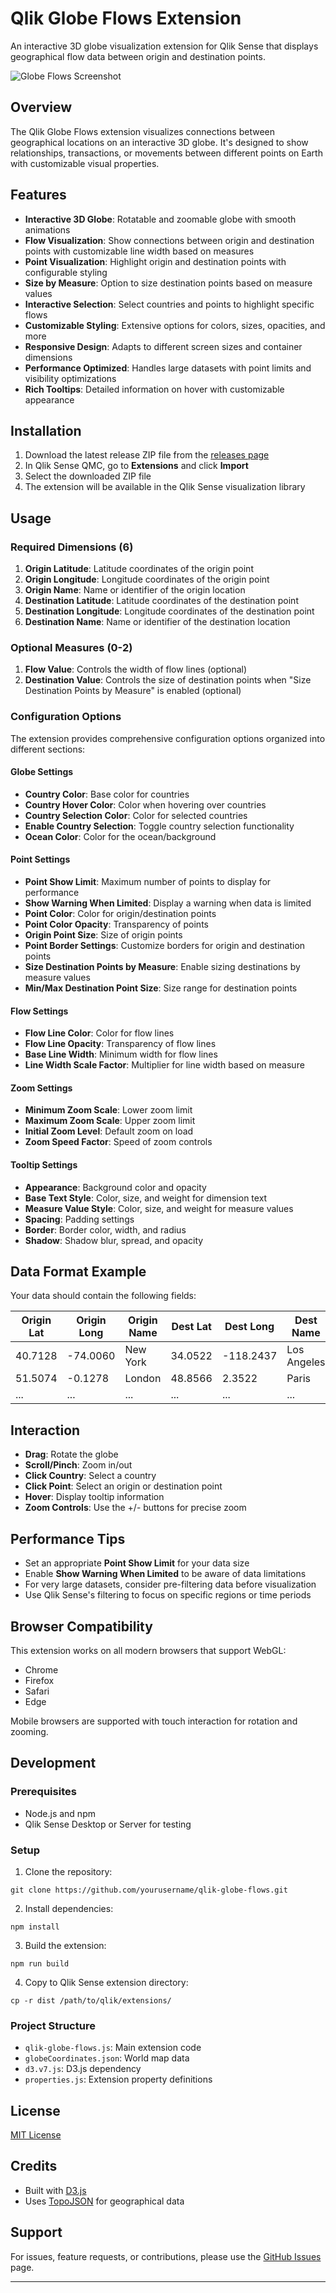 # Qlik Globe Flows Extension

An interactive 3D globe visualization extension for Qlik Sense that displays geographical flow data between origin and destination points.

![Globe Flows Screenshot](screenshot.png)

## Overview

The Qlik Globe Flows extension visualizes connections between geographical locations on an interactive 3D globe. It's designed to show relationships, transactions, or movements between different points on Earth with customizable visual properties.

## Features

- **Interactive 3D Globe**: Rotatable and zoomable globe with smooth animations
- **Flow Visualization**: Show connections between origin and destination points with customizable line width based on measures
- **Point Visualization**: Highlight origin and destination points with configurable styling
- **Size by Measure**: Option to size destination points based on measure values
- **Interactive Selection**: Select countries and points to highlight specific flows
- **Customizable Styling**: Extensive options for colors, sizes, opacities, and more
- **Responsive Design**: Adapts to different screen sizes and container dimensions
- **Performance Optimized**: Handles large datasets with point limits and visibility optimizations
- **Rich Tooltips**: Detailed information on hover with customizable appearance

## Installation

1. Download the latest release ZIP file from the [releases page](https://github.com/yourusername/qlik-globe-flows/releases)
2. In Qlik Sense QMC, go to **Extensions** and click **Import**
3. Select the downloaded ZIP file
4. The extension will be available in the Qlik Sense visualization library

## Usage

### Required Dimensions (6)

1. **Origin Latitude**: Latitude coordinates of the origin point
2. **Origin Longitude**: Longitude coordinates of the origin point
3. **Origin Name**: Name or identifier of the origin location
4. **Destination Latitude**: Latitude coordinates of the destination point
5. **Destination Longitude**: Longitude coordinates of the destination point
6. **Destination Name**: Name or identifier of the destination location

### Optional Measures (0-2)

1. **Flow Value**: Controls the width of flow lines (optional)
2. **Destination Value**: Controls the size of destination points when "Size Destination Points by Measure" is enabled (optional)

### Configuration Options

The extension provides comprehensive configuration options organized into different sections:

#### Globe Settings

- **Country Color**: Base color for countries
- **Country Hover Color**: Color when hovering over countries
- **Country Selection Color**: Color for selected countries
- **Enable Country Selection**: Toggle country selection functionality
- **Ocean Color**: Color for the ocean/background

#### Point Settings

- **Point Show Limit**: Maximum number of points to display for performance
- **Show Warning When Limited**: Display a warning when data is limited
- **Point Color**: Color for origin/destination points
- **Point Color Opacity**: Transparency of points
- **Origin Point Size**: Size of origin points
- **Point Border Settings**: Customize borders for origin and destination points
- **Size Destination Points by Measure**: Enable sizing destinations by measure values
- **Min/Max Destination Point Size**: Size range for destination points

#### Flow Settings

- **Flow Line Color**: Color for flow lines
- **Flow Line Opacity**: Transparency of flow lines
- **Base Line Width**: Minimum width for flow lines
- **Line Width Scale Factor**: Multiplier for line width based on measure

#### Zoom Settings

- **Minimum Zoom Scale**: Lower zoom limit
- **Maximum Zoom Scale**: Upper zoom limit
- **Initial Zoom Level**: Default zoom on load
- **Zoom Speed Factor**: Speed of zoom controls

#### Tooltip Settings

- **Appearance**: Background color and opacity
- **Base Text Style**: Color, size, and weight for dimension text
- **Measure Value Style**: Color, size, and weight for measure values
- **Spacing**: Padding settings
- **Border**: Border color, width, and radius
- **Shadow**: Shadow blur, spread, and opacity

## Data Format Example

Your data should contain the following fields:

| Origin Lat | Origin Long | Origin Name | Dest Lat | Dest Long | Dest Name | Flow Value | Dest Value |
|------------|-------------|------------|----------|-----------|-----------|------------|------------|
| 40.7128    | -74.0060    | New York   | 34.0522  | -118.2437 | Los Angeles | 1250      | 780        |
| 51.5074    | -0.1278     | London     | 48.8566  | 2.3522    | Paris     | 980        | 540        |
| ...        | ...         | ...        | ...      | ...       | ...       | ...        | ...        |

## Interaction

- **Drag**: Rotate the globe
- **Scroll/Pinch**: Zoom in/out
- **Click Country**: Select a country
- **Click Point**: Select an origin or destination point
- **Hover**: Display tooltip information
- **Zoom Controls**: Use the +/- buttons for precise zoom

## Performance Tips

- Set an appropriate **Point Show Limit** for your data size
- Enable **Show Warning When Limited** to be aware of data limitations
- For very large datasets, consider pre-filtering data before visualization
- Use Qlik Sense's filtering to focus on specific regions or time periods

## Browser Compatibility

This extension works on all modern browsers that support WebGL:
- Chrome
- Firefox
- Safari
- Edge

Mobile browsers are supported with touch interaction for rotation and zooming.

## Development

### Prerequisites

- Node.js and npm
- Qlik Sense Desktop or Server for testing

### Setup

1. Clone the repository:
```
git clone https://github.com/yourusername/qlik-globe-flows.git
```

2. Install dependencies:
```
npm install
```

3. Build the extension:
```
npm run build
```

4. Copy to Qlik Sense extension directory:
```
cp -r dist /path/to/qlik/extensions/
```

### Project Structure

- `qlik-globe-flows.js`: Main extension code
- `globeCoordinates.json`: World map data
- `d3.v7.js`: D3.js dependency
- `properties.js`: Extension property definitions

## License

[MIT License](LICENSE)

## Credits

- Built with [D3.js](https://d3js.org/)
- Uses [TopoJSON](https://github.com/topojson/topojson) for geographical data

## Support

For issues, feature requests, or contributions, please use the [GitHub Issues](https://github.com/yourusername/qlik-globe-flows/issues) page.

---

